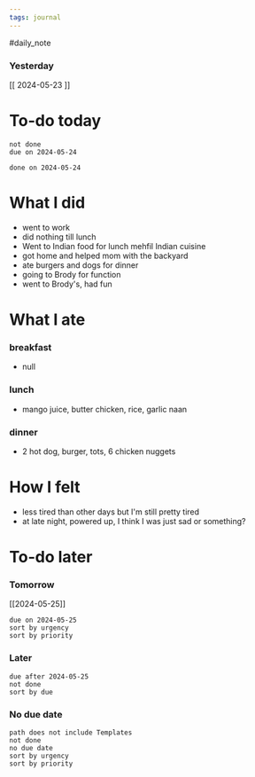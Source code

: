 ```yaml
---
tags: journal
---
```

#daily_note
### Yesterday
[[ 2024-05-23 ]]
# To-do today

 ```tasks
 not done
 due on 2024-05-24
 ```

 ```tasks
 done on 2024-05-24
 ```

# What I did

- went to work
- did nothing till lunch
- Went to Indian food for lunch mehfil Indian cuisine
- got home and helped mom with the backyard 
- ate burgers and dogs for dinner
- going to Brody for function
- went to Brody's, had fun

# What I ate

### breakfast
- null

### lunch
- mango juice, butter chicken, rice, garlic naan

### dinner
- 2 hot dog, burger, tots, 6 chicken nuggets

# How I felt

- less tired than other days but I'm still pretty tired
- at late night, powered up, I think I was just sad or something?

# To-do later

### Tomorrow 
[[2024-05-25]]
 ```tasks
 due on 2024-05-25
 sort by urgency
 sort by priority
 ```

### Later

 ```tasks
 due after 2024-05-25
 not done
 sort by due
 ```

### No due date

 ```tasks
 path does not include Templates
 not done
 no due date
 sort by urgency
 sort by priority
 ```


